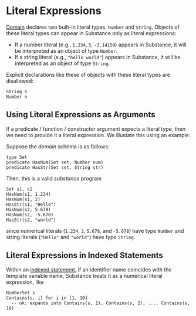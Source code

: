 # Literal Expressions

[Domain] declares two built-in literal types, `Number` and `String`. Objects of these literal types can appear in Substance only as literal expressions:

- If a number literal (e.g., `1.234`, `5`, `-3.14159`) appears in Substance, it will be interpreted as an object of type `Number`.
- If a string literal (e.g., `"hello world"`) appears in Substance, it will be interpreted as an object of type `String`.

Explicit declarations like these of objects with these literal types are disallowed:

```substance
String s
Number n
```

## Using Literal Expressions as Arguments

If a predicate / function / constructor argument expects a literal type, then we need to provide it a literal expression. We illustate this using an example:

Suppose the _domain_ schema is as follows:

```domain
type Set
predicate HasNum(Set set, Number num)
predicate HasStr(Set set, String str)
```

Then, this is a valid _substance_ program

```substance
Set s1, s2
HasNum(s1, 1.234)
HasNum(s1, 2)
HasStr(s1, "Hello")
HasNum(s2, 5.678)
HasNum(s2, -5.678)
HasStr(s2, "world")
```

since numerical literals (`1.234`, `2`, `5.678`, and `-5.678`) have type `Number` and string literals (`"Hello"` and `"world"`) have type `String`.

## Literal Expressions in Indexed Statements

Within an [indexed statement][IStmt], if an identifier name coincides with the template variable name, Substance treats it as a numerical literal expression, like

```substance
NumberSet s
Contains(s, i) for i in [1, 10]
  -- ok: expands into Contains(s, 1), Contains(s, 2), ..., Contains(s, 10)
```

[Domain]: ../domain/overview.md
[IStmt]: ./indexed-statements.md
